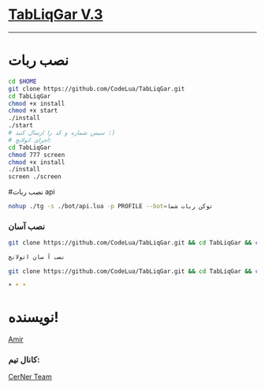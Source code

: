 # [TabLiqGar V.3 ](https://telegram.me/CerNerTabliqGar)

* * *


# نصب ربات
```sh
cd $HOME
git clone https://github.com/CodeLua/TabLiqGar.git
cd TabLiqGar
chmod +x install
chmod +x start
./install
./start
# سپس شماره و کد را ارسال کنید :)
# اجرای اتولانچ:
cd TabLiqGar
chmod 777 screen
chmod +x install
./install
screen ./screen
```
#نصب ربات api

```sh 
nohup ./tg -s ./bot/api.lua -p PROFILE --bot=توکن ربات شما
```
### نصب آسان
```sh
git clone https://github.com/CodeLua/TabLiqGar.git && cd TabLiqGar && chmod +x install && chmod +x start && ./install && ./start

نصب آ سان اتولانچ

git clone https://github.com/CodeLua/TabLiqGar.git && cd TabLiqGar && chmod 777 screen && chmod +x install && ./install screen ./screen

* * *
```
# نویسنده!

[Amir](https://telegram.me/CodeLua)

### کانال تیم:

[CerNer Team](https://telegram.me/CerNer_Tm)
